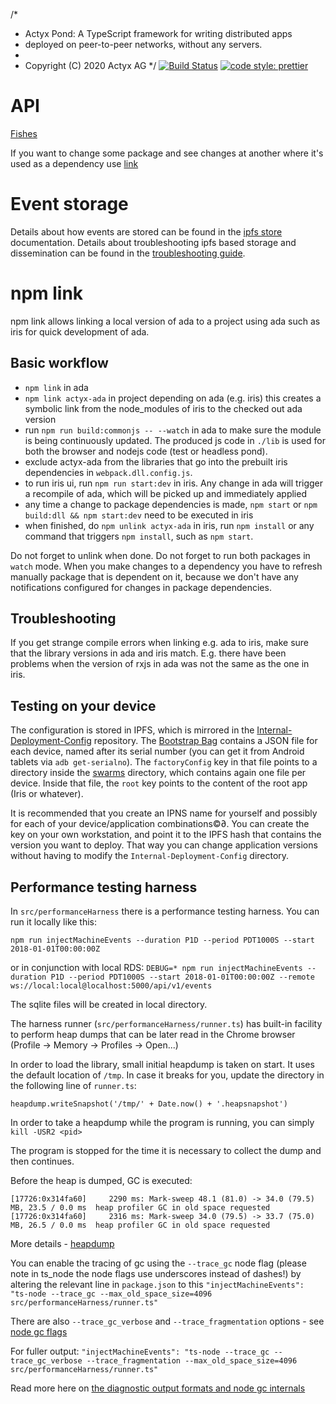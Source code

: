 /*
 * Actyx Pond: A TypeScript framework for writing distributed apps
 * deployed on peer-to-peer networks, without any servers.
 * 
 * Copyright (C) 2020 Actyx AG
 */
[![Build Status](https://travis-ci.com/Actyx/Internal-Ada.svg?token=WyU3d46Z7fFVsHpb9uuE&branch=master)](https://travis-ci.com/Actyx/Internal-Ada)
[![code style: prettier](https://img.shields.io/badge/code_style-prettier-ff69b4.svg?style=flat-square)](https://github.com/prettier/prettier)

# API

[Fishes](Fishes.md)

If you want to change some package and see changes at another where it's used as a dependency use [link](https://docs.npmjs.com/cli/link)

# Event storage

Details about how events are stored can be found in the [ipfs store](IpfsStore.md) documentation. Details about
troubleshooting ipfs based storage and dissemination can be found in the [troubleshooting guide](Troubleshooting.md).

# npm link

npm link allows linking a local version of ada to a project using ada such as iris for quick development of ada.

## Basic workflow

* `npm link` in ada
* `npm link actyx-ada` in project depending on ada (e.g. iris)
  this creates a symbolic link from the node_modules of iris to the checked out ada version
* run `npm run build:commonjs -- --watch` in ada to make sure the module is being continuously updated. The produced js code in `./lib` is used for both the browser and nodejs code (test or headless pond).
* exclude actyx-ada from the libraries that go into the prebuilt iris dependencies in `webpack.dll.config.js`.
* to run iris ui, run `npm run start:dev` in iris. Any change in ada will trigger a recompile of ada, which will be picked up and immediately applied
* any time a change to package dependencies is made, `npm start` or `npm build:dll && npm start:dev` need to be executed in iris
* when finished, do `npm unlink actyx-ada` in iris, run `npm install` or any command that triggers `npm install`, such as `npm start`.

Do not forget to unlink when done. Do not forget to run both packages in `watch` mode. When you make changes to a dependency you have to refresh manually package that is dependent on it, because we don't have any notifications configured for changes in package dependencies.

## Troubleshooting

If you get strange compile errors when linking e.g. ada to iris, make sure that the library versions in ada and iris match. E.g. there have been problems when the version of rxjs in ada was not the same as the one in iris.

## Testing on your device

The configuration is stored in IPFS, which is mirrored in the [Internal-Deployment-Config](https://github.com/Actyx/Internal-Deployment-Config) repository. The [Bootstrap Bag](https://github.com/Actyx/Internal-Deployment-Config/tree/master/deviceConfig/api/bootstrap) contains a JSON file for each device, named after its serial number (you can get it from Android tablets via `adb get-serialno`). The `factoryConfig` key in that file points to a directory inside the [swarms](https://github.com/Actyx/Internal-Deployment-Config/tree/master/swarms) directory, which contains again one file per device. Inside that file, the `root` key points to the content of the root app (Iris or whatever).

It is recommended that you create an IPNS name for yourself and possibly for each of your device/application combinations©∂. You can create the key on your own workstation, and point it to the IPFS hash that contains the version you want to deploy. That way you can change application versions without having to modify the `Internal-Deployment-Config` directory.

## Performance testing harness

In `src/performanceHarness` there is a performance testing harness. You can run it locally
like this:

`npm run injectMachineEvents --duration P1D --period PDT1000S --start 2018-01-01T00:00:00Z`

or in conjunction with local RDS:
`DEBUG=* npm run injectMachineEvents --duration P1D --period PDT1000S --start 2018-01-01T00:00:00Z --remote ws://local:local@localhost:5000/api/v1/events`

The sqlite files will be created in local directory.

The harness runner (`src/performanceHarness/runner.ts`) has built-in facility to perform heap dumps
that can be later read in the Chrome browser (Profile -> Memory -> Profiles -> Open...)

In order to load the library, small initial heapdump is taken on start. It uses the default
location of `/tmp`. In case it breaks for you, update the directory in the following line of
`runner.ts`:

`heapdump.writeSnapshot('/tmp/' + Date.now() + '.heapsnapshot')`

In order to take a heapdump while the program is running, you can simply `kill -USR2 <pid>`

The program is stopped for the time it is necessary to collect the dump and then continues.

Before the heap is dumped, GC is executed:

```
[17726:0x314fa60]     2290 ms: Mark-sweep 48.1 (81.0) -> 34.0 (79.5) MB, 23.5 / 0.0 ms  heap profiler GC in old space requested
[17726:0x314fa60]     2316 ms: Mark-sweep 34.0 (79.5) -> 33.7 (75.0) MB, 26.5 / 0.0 ms  heap profiler GC in old space requested
```

More details - [heapdump](https://github.com/bnoordhuis/node-heapdump)

You can enable the tracing of gc using the `--trace_gc` node flag (please note in ts_node the node flags use underscores instead of dashes!)
by altering the relevant line in `package.json` to this
`"injectMachineEvents": "ts-node --trace_gc --max_old_space_size=4096 src/performanceHarness/runner.ts"`

There are also `--trace_gc_verbose` and `--trace_fragmentation` options - see [node gc flags](https://gist.github.com/listochkin/10973974)

For fuller output:
`"injectMachineEvents": "ts-node --trace_gc --trace_gc_verbose --trace_fragmentation --max_old_space_size=4096 src/performanceHarness/runner.ts"`

Read more here on [the diagnostic output formats and node gc internals](https://www.slideshare.net/NodejsFoundation/are-your-v8-garbage-collection-logs-speaking-to-youjoyee-cheung-alibaba-cloudalibaba-group)
